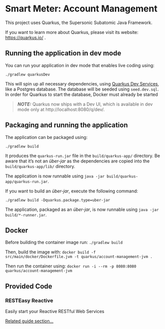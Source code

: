 # Smart Meter: Account Management

This project uses Quarkus, the Supersonic Subatomic Java Framework.

If you want to learn more about Quarkus, please visit its website: https://quarkus.io/ .

## Running the application in dev mode

You can run your application in dev mode that enables live coding using:
```shell script
./gradlew quarkusDev
```

This will spin up all necessary dependencies, using [Quarkus Dev Services](https://quarkus.io/guides/dev-services), like
a Postgres database. The database will be seeded using `seed.dev.sql`. In order for Quarkus to start the database,
Docker must already be started 

> **_NOTE:_**  Quarkus now ships with a Dev UI, which is available in dev mode only at http://localhost:8080/q/dev/.

## Packaging and running the application

The application can be packaged using:
```shell script
./gradlew build
```
It produces the `quarkus-run.jar` file in the `build/quarkus-app/` directory.
Be aware that it’s not an _über-jar_ as the dependencies are copied into the `build/quarkus-app/lib/` directory.

The application is now runnable using `java -jar build/quarkus-app/quarkus-run.jar`.

If you want to build an _über-jar_, execute the following command:
```shell script
./gradlew build -Dquarkus.package.type=uber-jar
```

The application, packaged as an _über-jar_, is now runnable using `java -jar build/*-runner.jar`.

## Docker

Before building the container image run:
`./gradlew build`

Then, build the image with:
`docker build -f src/main/docker/Dockerfile.jvm -t quarkus/account-management-jvm .`

Then run the container using:
`docker run -i --rm -p 8080:8080 quarkus/account-management-jvm`

## Provided Code

### RESTEasy Reactive

Easily start your Reactive RESTful Web Services

[Related guide section...](https://quarkus.io/guides/getting-started-reactive#reactive-jax-rs-resources)

